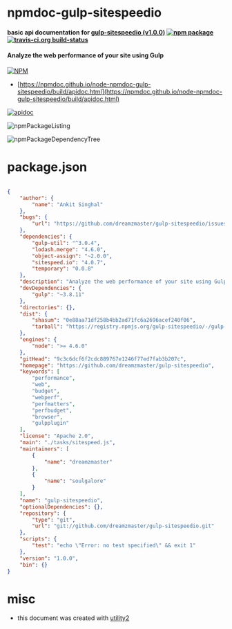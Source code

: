 # npmdoc-gulp-sitespeedio

#### basic api documentation for  [gulp-sitespeedio (v1.0.0)](https://github.com/dreamzmaster/gulp-sitespeedio)  [![npm package](https://img.shields.io/npm/v/npmdoc-gulp-sitespeedio.svg?style=flat-square)](https://www.npmjs.org/package/npmdoc-gulp-sitespeedio) [![travis-ci.org build-status](https://api.travis-ci.org/npmdoc/node-npmdoc-gulp-sitespeedio.svg)](https://travis-ci.org/npmdoc/node-npmdoc-gulp-sitespeedio)

#### Analyze the web performance of your site using Gulp

[![NPM](https://nodei.co/npm/gulp-sitespeedio.png?downloads=true&downloadRank=true&stars=true)](https://www.npmjs.com/package/gulp-sitespeedio)

- [https://npmdoc.github.io/node-npmdoc-gulp-sitespeedio/build/apidoc.html](https://npmdoc.github.io/node-npmdoc-gulp-sitespeedio/build/apidoc.html)

[![apidoc](https://npmdoc.github.io/node-npmdoc-gulp-sitespeedio/build/screenCapture.buildCi.browser.%252Ftmp%252Fbuild%252Fapidoc.html.png)](https://npmdoc.github.io/node-npmdoc-gulp-sitespeedio/build/apidoc.html)

![npmPackageListing](https://npmdoc.github.io/node-npmdoc-gulp-sitespeedio/build/screenCapture.npmPackageListing.svg)

![npmPackageDependencyTree](https://npmdoc.github.io/node-npmdoc-gulp-sitespeedio/build/screenCapture.npmPackageDependencyTree.svg)



# package.json

```json

{
    "author": {
        "name": "Ankit Singhal"
    },
    "bugs": {
        "url": "https://github.com/dreamzmaster/gulp-sitespeedio/issues"
    },
    "dependencies": {
        "gulp-util": "^3.0.4",
        "lodash.merge": "4.6.0",
        "object-assign": "~2.0.0",
        "sitespeed.io": "4.0.7",
        "temporary": "0.0.8"
    },
    "description": "Analyze the web performance of your site using Gulp",
    "devDependencies": {
        "gulp": "~3.8.11"
    },
    "directories": {},
    "dist": {
        "shasum": "0e88aa71df258b4bb2ad71fc6a2696acef240f06",
        "tarball": "https://registry.npmjs.org/gulp-sitespeedio/-/gulp-sitespeedio-1.0.0.tgz"
    },
    "engines": {
        "node": ">= 4.6.0"
    },
    "gitHead": "9c3c6dcf6f2cdc889767e1246f77ed7fab3b207c",
    "homepage": "https://github.com/dreamzmaster/gulp-sitespeedio",
    "keywords": [
        "performance",
        "web",
        "budget",
        "webperf",
        "perfmatters",
        "perfbudget",
        "browser",
        "gulpplugin"
    ],
    "license": "Apache 2.0",
    "main": "./tasks/sitespeed.js",
    "maintainers": [
        {
            "name": "dreamzmaster"
        },
        {
            "name": "soulgalore"
        }
    ],
    "name": "gulp-sitespeedio",
    "optionalDependencies": {},
    "repository": {
        "type": "git",
        "url": "git://github.com/dreamzmaster/gulp-sitespeedio.git"
    },
    "scripts": {
        "test": "echo \"Error: no test specified\" && exit 1"
    },
    "version": "1.0.0",
    "bin": {}
}
```



# misc
- this document was created with [utility2](https://github.com/kaizhu256/node-utility2)
